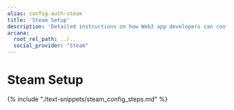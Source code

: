 ```yaml
---
alias: config-auth-steam
title: 'Steam Setup'
description: 'Detailed instructions on how Web3 app developers can configure Steam authentication to onboard users in apps that are integrated with the Arcana Auth SDK.'
arcana:
  root_rel_path: ../..
  social_provider: "Steam"
---
```


# Steam Setup

{% include "./text-snippets/steam_config_steps.md" %}